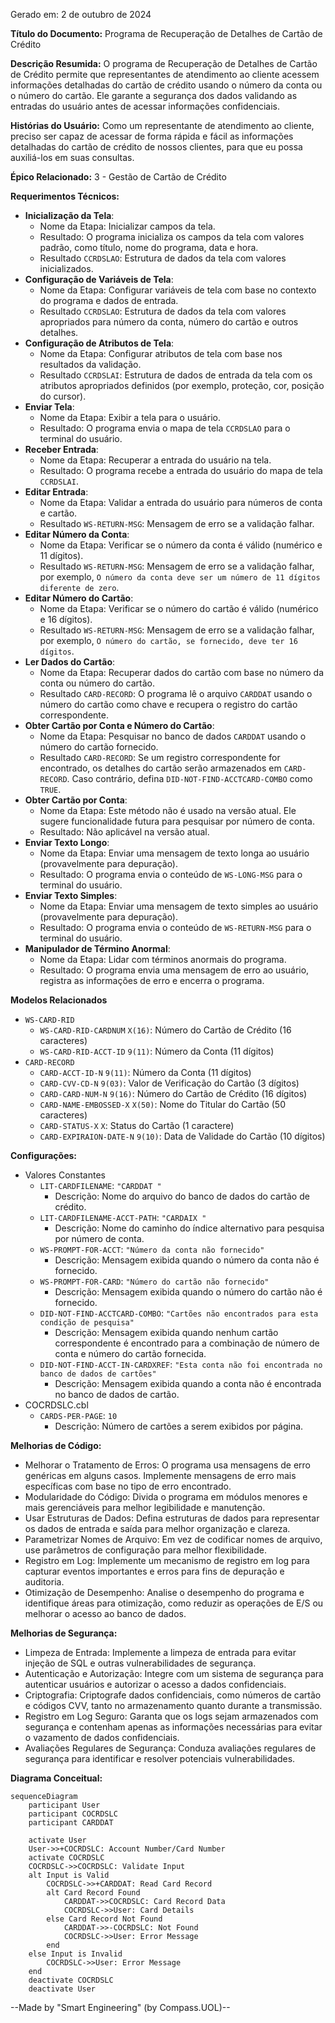 Gerado em: 2 de outubro de 2024

**Título do Documento:** Programa de Recuperação de Detalhes de Cartão de Crédito

**Descrição Resumida:**
O programa de Recuperação de Detalhes de Cartão de Crédito permite que representantes de atendimento ao cliente acessem informações detalhadas do cartão de crédito usando o número da conta ou o número do cartão. Ele garante a segurança dos dados validando as entradas do usuário antes de acessar informações confidenciais.

**Histórias do Usuário:**
Como um representante de atendimento ao cliente, preciso ser capaz de acessar de forma rápida e fácil as informações detalhadas do cartão de crédito de nossos clientes, para que eu possa auxiliá-los em suas consultas.

**Épico Relacionado:** 3 - Gestão de Cartão de Crédito

**Requerimentos Técnicos:**
- **Inicialização da Tela**:
  - Nome da Etapa: Inicializar campos da tela.
  - Resultado: O programa inicializa os campos da tela com valores padrão, como título, nome do programa, data e hora.
  - Resultado `CCRDSLAO`: Estrutura de dados da tela com valores inicializados.
- **Configuração de Variáveis de Tela**:
  - Nome da Etapa: Configurar variáveis de tela com base no contexto do programa e dados de entrada.
  - Resultado `CCRDSLAO`: Estrutura de dados da tela com valores apropriados para número da conta, número do cartão e outros detalhes.
- **Configuração de Atributos de Tela**:
  - Nome da Etapa: Configurar atributos de tela com base nos resultados da validação.
  - Resultado `CCRDSLAI`: Estrutura de dados de entrada da tela com os atributos apropriados definidos (por exemplo, proteção, cor, posição do cursor).
- **Enviar Tela**:
  - Nome da Etapa: Exibir a tela para o usuário.
  - Resultado: O programa envia o mapa de tela `CCRDSLAO` para o terminal do usuário.
- **Receber Entrada**:
  - Nome da Etapa: Recuperar a entrada do usuário na tela.
  - Resultado: O programa recebe a entrada do usuário do mapa de tela `CCRDSLAI`.
- **Editar Entrada**:
  - Nome da Etapa: Validar a entrada do usuário para números de conta e cartão.
  - Resultado `WS-RETURN-MSG`: Mensagem de erro se a validação falhar.
- **Editar Número da Conta**:
  - Nome da Etapa: Verificar se o número da conta é válido (numérico e 11 dígitos).
  - Resultado `WS-RETURN-MSG`: Mensagem de erro se a validação falhar, por exemplo, `O número da conta deve ser um número de 11 dígitos diferente de zero`.
- **Editar Número do Cartão**:
  - Nome da Etapa: Verificar se o número do cartão é válido (numérico e 16 dígitos).
  - Resultado `WS-RETURN-MSG`: Mensagem de erro se a validação falhar, por exemplo, `O número do cartão, se fornecido, deve ter 16 dígitos`.
- **Ler Dados do Cartão**:
  - Nome da Etapa: Recuperar dados do cartão com base no número da conta ou número do cartão.
  - Resultado `CARD-RECORD`: O programa lê o arquivo `CARDDAT` usando o número do cartão como chave e recupera o registro do cartão correspondente.
- **Obter Cartão por Conta e Número do Cartão**:
  - Nome da Etapa: Pesquisar no banco de dados `CARDDAT` usando o número do cartão fornecido.
  - Resultado `CARD-RECORD`: Se um registro correspondente for encontrado, os detalhes do cartão serão armazenados em `CARD-RECORD`. Caso contrário, defina `DID-NOT-FIND-ACCTCARD-COMBO` como `TRUE`.
- **Obter Cartão por Conta**:
  - Nome da Etapa: Este método não é usado na versão atual. Ele sugere funcionalidade futura para pesquisar por número de conta.
  - Resultado: Não aplicável na versão atual.
- **Enviar Texto Longo**:
  - Nome da Etapa: Enviar uma mensagem de texto longa ao usuário (provavelmente para depuração).
  - Resultado: O programa envia o conteúdo de `WS-LONG-MSG` para o terminal do usuário.
- **Enviar Texto Simples**:
  - Nome da Etapa: Enviar uma mensagem de texto simples ao usuário (provavelmente para depuração).
  - Resultado: O programa envia o conteúdo de `WS-RETURN-MSG` para o terminal do usuário.
- **Manipulador de Término Anormal**:
  - Nome da Etapa: Lidar com términos anormais do programa.
  - Resultado: O programa envia uma mensagem de erro ao usuário, registra as informações de erro e encerra o programa.

**Modelos Relacionados**
- `WS-CARD-RID`
  - `WS-CARD-RID-CARDNUM` `X(16)`: Número do Cartão de Crédito (16 caracteres)
  - `WS-CARD-RID-ACCT-ID` `9(11)`: Número da Conta (11 dígitos)
- `CARD-RECORD`
  - `CARD-ACCT-ID-N` `9(11)`: Número da Conta (11 dígitos)
  - `CARD-CVV-CD-N` `9(03)`: Valor de Verificação do Cartão (3 dígitos)
  - `CARD-CARD-NUM-N` `9(16)`: Número do Cartão de Crédito (16 dígitos)
  - `CARD-NAME-EMBOSSED-X` `X(50)`: Nome do Titular do Cartão (50 caracteres)
  - `CARD-STATUS-X` `X`: Status do Cartão (1 caractere)
  - `CARD-EXPIRAION-DATE-N` `9(10)`: Data de Validade do Cartão (10 dígitos)

**Configurações:**
- Valores Constantes
  - `LIT-CARDFILENAME`: `"CARDDAT "`
	- Descrição: Nome do arquivo do banco de dados do cartão de crédito.
  - `LIT-CARDFILENAME-ACCT-PATH`: `"CARDAIX "`
	- Descrição: Nome do caminho do índice alternativo para pesquisa por número de conta.
  - `WS-PROMPT-FOR-ACCT`: `"Número da conta não fornecido"`
	- Descrição: Mensagem exibida quando o número da conta não é fornecido.
  - `WS-PROMPT-FOR-CARD`: `"Número do cartão não fornecido"`
	- Descrição: Mensagem exibida quando o número do cartão não é fornecido.
  - `DID-NOT-FIND-ACCTCARD-COMBO`: `"Cartões não encontrados para esta condição de pesquisa"`
	- Descrição: Mensagem exibida quando nenhum cartão correspondente é encontrado para a combinação de número de conta e número do cartão fornecida.
  - `DID-NOT-FIND-ACCT-IN-CARDXREF`: `"Esta conta não foi encontrada no banco de dados de cartões"`
	- Descrição: Mensagem exibida quando a conta não é encontrada no banco de dados de cartão.
- COCRDSLC.cbl
  - `CARDS-PER-PAGE`: `10`
	- Descrição: Número de cartões a serem exibidos por página.

**Melhorias de Código:**
- Melhorar o Tratamento de Erros: O programa usa mensagens de erro genéricas em alguns casos. Implemente mensagens de erro mais específicas com base no tipo de erro encontrado.
- Modularidade do Código: Divida o programa em módulos menores e mais gerenciáveis para melhor legibilidade e manutenção.
- Usar Estruturas de Dados: Defina estruturas de dados para representar os dados de entrada e saída para melhor organização e clareza.
- Parametrizar Nomes de Arquivo: Em vez de codificar nomes de arquivo, use parâmetros de configuração para melhor flexibilidade.
- Registro em Log: Implemente um mecanismo de registro em log para capturar eventos importantes e erros para fins de depuração e auditoria.
- Otimização de Desempenho: Analise o desempenho do programa e identifique áreas para otimização, como reduzir as operações de E/S ou melhorar o acesso ao banco de dados.

**Melhorias de Segurança:**
- Limpeza de Entrada: Implemente a limpeza de entrada para evitar injeção de SQL e outras vulnerabilidades de segurança.
- Autenticação e Autorização: Integre com um sistema de segurança para autenticar usuários e autorizar o acesso a dados confidenciais.
- Criptografia: Criptografe dados confidenciais, como números de cartão e códigos CVV, tanto no armazenamento quanto durante a transmissão.
- Registro em Log Seguro: Garanta que os logs sejam armazenados com segurança e contenham apenas as informações necessárias para evitar o vazamento de dados confidenciais.
- Avaliações Regulares de Segurança: Conduza avaliações regulares de segurança para identificar e resolver potenciais vulnerabilidades.

**Diagrama Conceitual:**
```mermaid
sequenceDiagram
    participant User
    participant COCRDSLC
    participant CARDDAT

    activate User
    User->>+COCRDSLC: Account Number/Card Number
    activate COCRDSLC
    COCRDSLC->>COCRDSLC: Validate Input
    alt Input is Valid
        COCRDSLC->>+CARDDAT: Read Card Record
        alt Card Record Found
            CARDDAT->>COCRDSLC: Card Record Data
            COCRDSLC->>User: Card Details
        else Card Record Not Found
            CARDDAT->>-COCRDSLC: Not Found
            COCRDSLC->>User: Error Message
        end
    else Input is Invalid
        COCRDSLC->>User: Error Message
    end
    deactivate COCRDSLC
    deactivate User
```

--Made by "Smart Engineering" (by Compass.UOL)--